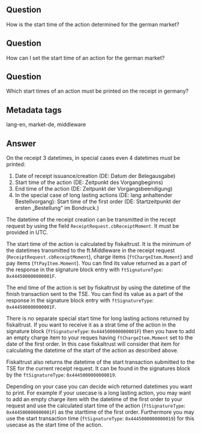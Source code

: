## Question
How is the start time of the action determined for the german market?

## Question
How can I set the start time of an action for the german market?

## Question
Which start times of an action must be printed on the receipt in germany?

## Metadata tags
lang-en, market-de, middleware

## Answer
On the receipt 3 datetimes, in special cases even 4 datetimes must be printed:

1. Date of receipt issuance/creation (DE: Datum der Belegausgabe)
2. Start time of the action (DE: Zeitpunkt des Vorgangbeginns)
3. End time of the action (DE: Zeitpunkt der Vorgangsbeendigung)
4. In the special case of long lasting actions (DE: lang anhaltender Bestellvorgang): Start time of the first order (DE: Startzeitpunkt der ersten „Bestellung“ im Bondruck.) 

The datetime of the receipt creation can be transmitted in the recept request by using the field `ReceiptRequest.cbReceiptMoment`. It must be provided in UTC.

The start time of the action is calculated by fiskaltrust. It is the minimum of the datetimes transmitted to the ft.Middleware in the receipt request (`ReceiptRequest.cbReceiptMoment`), charge items (`ftChargeItem.Moment`) and pay items (`ftPayItem.Moment`). You can find its value returned as a part of the response in the signature block entry with  `ftSignatureType`: `0x444500000000001F`.

The end time of the action is set by fiskaltrust by using the datetime of the finish transaction sent to the TSE. You can find its value as a part of the response in the signature block entry with  `ftSignatureType`: `0x444500000000001F`.

There is no separate special start time for long lasting actions returned by fiskaltrust. If you want to receive it as a strat time of the action in the signature block (`ftSignatureType`: `0x444500000000001F`) then you have to add an empty charge item to your reques having `ftChargeItem.Moment` set to the date of the first order. In this case fiskaltrust will consider that item for calculating the datetime of the start of the action as described above.

Fiskaltrust also returns the datetime of the start transaction submitted to the TSE for the current receipt request. It can be found in the signatures block by the `ftSignatureType`: `0x4445000000000019`.

Depending on your case you can decide wich returned datetimes you want to print. For example if your usecase is a long lasting action, you may want to add an empty charge item with the datetime of the first order to your request and use the calculated start time of the action (`ftSignatureType`: `0x444500000000001F`) as the starttime of the first order. Furthermore you may use the start transaction time (`ftSignatureType`: `0x4445000000000019`) for this usecase as the start time of the action.
